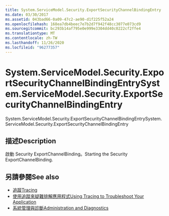 ```yaml
---
title: System.ServiceModel.Security.ExportSecurityChannelBindingEntry
ms.date: 03/30/2017
ms.assetid: 043bad66-0a09-47c2-ae90-d1f225f52a24
ms.openlocfilehash: 168ea7db4beec7e7b2d7f942f48cc3077e073cd9
ms.sourcegitcommit: bc293b14af795e0e999e3304dd40c0222cf2ffe4
ms.translationtype: MT
ms.contentlocale: zh-TW
ms.lasthandoff: 11/26/2020
ms.locfileid: "96277357"
---
```

# <a name="systemservicemodelsecurityexportsecuritychannelbindingentry"></a><span data-ttu-id="8ea3a-102">System.ServiceModel.Security.ExportSecurityChannelBindingEntry</span><span class="sxs-lookup"><span data-stu-id="8ea3a-102">System.ServiceModel.Security.ExportSecurityChannelBindingEntry</span></span>

<span data-ttu-id="8ea3a-103">System.ServiceModel.Security.ExportSecurityChannelBindingEntry</span><span class="sxs-lookup"><span data-stu-id="8ea3a-103">System.ServiceModel.Security.ExportSecurityChannelBindingEntry</span></span>  
  
## <a name="description"></a><span data-ttu-id="8ea3a-104">描述</span><span class="sxs-lookup"><span data-stu-id="8ea3a-104">Description</span></span>  

 <span data-ttu-id="8ea3a-105">啟動 Security ExportChannelBinding。</span><span class="sxs-lookup"><span data-stu-id="8ea3a-105">Starting the Security ExportChannelBinding.</span></span>  
  
## <a name="see-also"></a><span data-ttu-id="8ea3a-106">另請參閱</span><span class="sxs-lookup"><span data-stu-id="8ea3a-106">See also</span></span>

- [<span data-ttu-id="8ea3a-107">追蹤</span><span class="sxs-lookup"><span data-stu-id="8ea3a-107">Tracing</span></span>](index.md)
- [<span data-ttu-id="8ea3a-108">使用追蹤來疑難排解應用程式</span><span class="sxs-lookup"><span data-stu-id="8ea3a-108">Using Tracing to Troubleshoot Your Application</span></span>](using-tracing-to-troubleshoot-your-application.md)
- [<span data-ttu-id="8ea3a-109">系統管理與診斷</span><span class="sxs-lookup"><span data-stu-id="8ea3a-109">Administration and Diagnostics</span></span>](../index.md)
